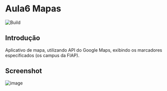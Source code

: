 # Aula6 Mapas
![Build](https://img.shields.io/static/v1?label=Versão&message=1.0&color=green) <br>

## Introdução
Aplicativo de mapa, utilizando API do Google Maps, exibindo os marcadores especificados (os campus da FIAP).

## Screenshot
![image](https://user-images.githubusercontent.com/67007295/185007797-1af24e57-44f0-4777-8ba2-6a3cdefcf335.png)

